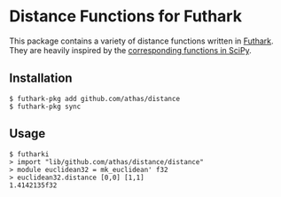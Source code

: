 # Distance Functions for Futhark

This package contains a variety of distance functions written in
[Futhark](https://futhark-lang.org).  They are heavily inspired by the
[corresponding functions in
SciPy](https://docs.scipy.org/doc/scipy/reference/spatial.distance.html).

## Installation

```
$ futhark-pkg add github.com/athas/distance
$ futhark-pkg sync
```

## Usage

```
$ futharki
> import "lib/github.com/athas/distance/distance"
> module euclidean32 = mk_euclidean' f32
> euclidean32.distance [0,0] [1,1]
1.4142135f32
```
